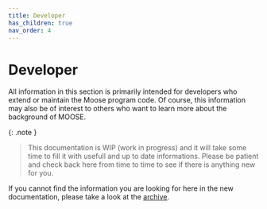 ```yaml
---
title: Developer
has_children: true
nav_order: 4
---
```


# Developer

All information in this section is primarily intended for developers who extend
or maintain the Moose program code. Of course, this information may also be of
interest to others who want to learn more about the background of MOOSE.

{: .note }
> This documentation is WIP (work in progress) and it will take some time to
> fill it with usefull and up to date informations. Please be patient and check
> back here from time to time to see if there is anything new for you.

If you cannot find the information you are looking for here in the new
documentation, please take a look at the [archive].

[archive]: ../archive/index.md
